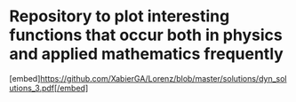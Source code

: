 # Repository to plot interesting functions that occur both in physics and applied mathematics frequently

[embed]https://github.com/XabierGA/Lorenz/blob/master/solutions/dyn_solutions_3.pdf[/embed]

